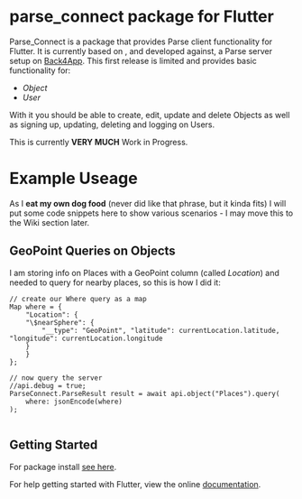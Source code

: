 # parse_connect package for Flutter

Parse_Connect is a package that provides Parse client functionality for Flutter. It is currently based on , and developed against,  a Parse server setup on [Back4App](http://www.back4app.com). This first release is limited and provides basic functionality for:

- *Object*
- *User*

With it you should be able to create, edit, update and delete Objects as well as signing up, updating, deleting and logging on Users.

This is currently **VERY MUCH** Work in Progress.


# Example Useage
As I **eat my own dog food** (never did like that phrase, but it kinda fits) I will put some code snippets here to show various scenarios - I may move this to the Wiki section later.

## GeoPoint Queries on Objects
I am storing info on Places with a GeoPoint column (called *Location*) and needed to query for nearby places, so this is how I did it:

```
// create our Where query as a map
Map where = {
    "Location": {
    "\$nearSphere": {
        "__type": "GeoPoint", "latitude": currentLocation.latitude, "longitude": currentLocation.longitude
    }
    }
};

// now query the server
//api.debug = true;
ParseConnect.ParseResult result = await api.object("Places").query(
    where: jsonEncode(where)
);
  
```



## Getting Started

For package install [see here](https://pub.dartlang.org/packages/parse-connect).

For help getting started with Flutter, view the online [documentation](https://flutter.io/).
